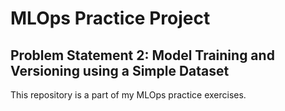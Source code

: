 # MLOps Practice Project

## Problem Statement 2: Model Training and Versioning using a Simple Dataset

This repository is a part of my MLOps practice exercises.